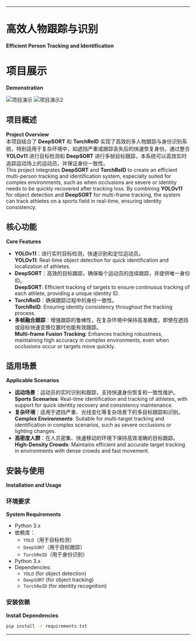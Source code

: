 
---

# 高效人物跟踪与识别  
**Efficient Person Tracking and Identification**

# 项目展示
**Demonstration**

![项目演示](output/tracked_video.gif)
![项目演示2](output/tracked_video_2.gif)

## 项目概述  
**Project Overview**  
本项目结合了 **DeepSORT** 和 **TorchReID** 实现了高效的多人物跟踪与身份识别系统，特别适用于复杂环境中，如遮挡严重或跟踪丢失后的快速恢复身份。通过整合 **YOLOv11** 进行目标检测和 **DeepSORT** 进行多帧目标跟踪，本系统可以高效实时追踪运动场上的运动员，并保证身份一致性。  
This project integrates **DeepSORT** and **TorchReID** to create an efficient multi-person tracking and identification system, especially suited for complex environments, such as when occlusions are severe or identity needs to be quickly recovered after tracking loss. By combining **YOLOv11** for object detection and **DeepSORT** for multi-frame tracking, the system can track athletes on a sports field in real-time, ensuring identity consistency.

## 核心功能
**Core Features**
- **YOLOv11**：进行实时目标检测，快速识别和定位运动员。  
  **YOLOv11**: Real-time object detection for quick identification and localization of athletes.  
- **DeepSORT**：高效的目标跟踪，确保每个运动员的连续跟踪，并提供唯一身份ID。  
  **DeepSORT**: Efficient tracking of targets to ensure continuous tracking of each athlete, providing a unique identity ID.  
- **TorchReID**：确保跟踪过程中的身份一致性。  
  **TorchReID**: Ensuring identity consistency throughout the tracking process.  
- **多帧融合跟踪**：增强跟踪的鲁棒性，在复杂环境中保持高准确度，即使在遮挡或目标快速变换位置时也能有效跟踪。  
  **Multi-frame Fusion Tracking**: Enhances tracking robustness, maintaining high accuracy in complex environments, even when occlusions occur or targets move quickly.

## 适用场景  
**Applicable Scenarios**  
- **运动场景**：运动员的实时识别和跟踪，支持快速身份恢复和一致性维护。  
  **Sports Scenarios**: Real-time identification and tracking of athletes, with support for quick identity recovery and consistency maintenance.  
- **复杂环境**：适用于遮挡严重、光线变化等复杂场景下的多目标跟踪和识别。  
  **Complex Environments**: Suitable for multi-target tracking and identification in complex scenarios, such as severe occlusions or lighting changes.  
- **高密度人群**：在人员密集、快速移动的环境下保持高效准确的目标跟踪。  
  **High-Density Crowds**: Maintains efficient and accurate target tracking in environments with dense crowds and fast movement.

## 安装与使用  
**Installation and Usage**

### 环境要求  
**System Requirements**  
- Python 3.x  
- 依赖库：  
  - `YOLO`（用于目标检测）  
  - `DeepSORT`（用于目标跟踪）  
  - `TorchReID`（用于身份识别）  
- Python 3.x  
- Dependencies:  
  - `YOLO` (for object detection)  
  - `DeepSORT` (for object tracking)  
  - `TorchReID` (for identity recognition)

### 安装依赖  
**Install Dependencies**  
```bash  
pip install -r requirements.txt  
```  

--- 
